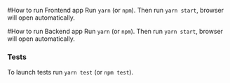 #How to run Frontend app
Run `yarn` (or `npm`). Then run `yarn start`, browser will open automatically.

#How to run Backend app
Run `yarn` (or `npm`). Then run `yarn start`, browser will open automatically.

### Tests
To launch tests run `yarn test` (or `npm test`).
